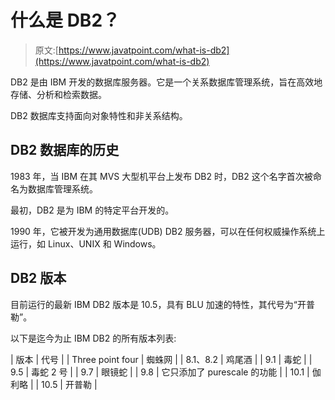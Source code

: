 # 什么是 DB2？

> 原文:[https://www.javatpoint.com/what-is-db2](https://www.javatpoint.com/what-is-db2)

DB2 是由 IBM 开发的数据库服务器。它是一个关系数据库管理系统，旨在高效地存储、分析和检索数据。

DB2 数据库支持面向对象特性和非关系结构。

## DB2 数据库的历史

1983 年，当 IBM 在其 MVS 大型机平台上发布 DB2 时，DB2 这个名字首次被命名为数据库管理系统。

最初，DB2 是为 IBM 的特定平台开发的。

1990 年，它被开发为通用数据库(UDB) DB2 服务器，可以在任何权威操作系统上运行，如 Linux、UNIX 和 Windows。

## DB2 版本

目前运行的最新 IBM DB2 版本是 10.5，具有 BLU 加速的特性，其代号为“开普勒”。

以下是迄今为止 IBM DB2 的所有版本列表:

| 版本 | 代号 |
| Three point four | 蜘蛛网 |
| 8.1、8.2
 | 鸡尾酒 |
| 9.1
 | 毒蛇 |
| 9.5
 | 毒蛇 2 号 |
| 9.7
 | 眼镜蛇 |
| 9.8
 | 它只添加了 purescale 的功能 |
| 10.1
 | 伽利略 |
| 10.5
 | 开普勒 |